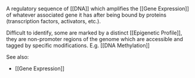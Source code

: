 A regulatory sequence of [[DNA]] which amplifies the [[Gene Expression]] of whatever associated gene it has after being bound by proteins (transcription factors, activators, etc.).

Difficult to identify, some are marked by a distinct [[Epigenetic Profile]], they are non-promoter regions of the genome which are accessible and tagged by specific modifications. E.g. [[DNA Methylation]]

See also:
- [[Gene Expression]]